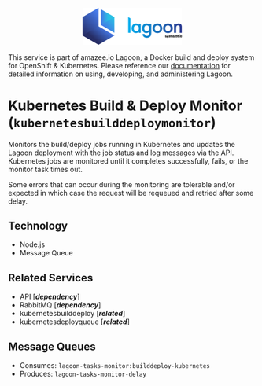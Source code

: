 <p align="center"><img
src="https://raw.githubusercontent.com/amazeeio/lagoon/master/docs/images/lagoon-logo.png"
alt="The Lagoon logo is a blue hexagon split in two pieces with an L-shaped cut"
width="40%"></p>

This service is part of amazee.io Lagoon, a Docker build and deploy system for
OpenShift & Kubernetes. Please reference our [documentation] for detailed
information on using, developing, and administering Lagoon.

# Kubernetes Build & Deploy Monitor (`kubernetesbuilddeploymonitor`)

Monitors the build/deploy jobs running in Kubernetes and updates the Lagoon
deployment with the job status and log messages via the API. Kubernetes jobs
are monitored until it completes successfully, fails, or the monitor task times
out.

Some errors that can occur during the monitoring are tolerable and/or expected
in which case the request will be requeued and retried after some delay.

## Technology

* Node.js
* Message Queue

## Related Services

* API [***dependency***]
* RabbitMQ [***dependency***]
* kubernetesbuilddeploy [***related***]
* kubernetesdeployqueue [***related***]

## Message Queues

* Consumes: `lagoon-tasks-monitor:builddeploy-kubernetes`
* Produces: `lagoon-tasks-monitor-delay`

[documentation]: https://lagoon.readthedocs.io/
